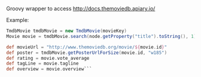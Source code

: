 Groovy wrapper to access http://docs.themoviedb.apiary.io/

Example:

```groovy
TmdbMovie tmdbMovie = new TmdbMovie(movieKey)
Movie movie = tmdbMovie.search(node.getProperty("title").toString(), 1)[0]

def movieUrl = "http://www.themoviedb.org/movie/${movie.id}"
def poster = tmdbMovie.getPosterUrlForSize(movie.id, "w185")
def rating = movie.vote_average
def tagLine = movie.tagline
def overview = movie.overview```
